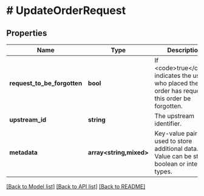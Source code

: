 # # UpdateOrderRequest

## Properties

Name | Type | Description | Notes
------------ | ------------- | ------------- | -------------
**request_to_be_forgotten** | **bool** | If &lt;code&gt;true&lt;/code&gt;, indicates the user who placed the order has requested this order be forgotten. | [optional] [default to false]
**upstream_id** | **string** | The upstream identifier. | [optional]
**metadata** | **array<string,mixed>** | Key-value pairs used to store additional data. Value can be string, boolean or integer types. | [optional]

[[Back to Model list]](../../README.md#models) [[Back to API list]](../../README.md#endpoints) [[Back to README]](../../README.md)
